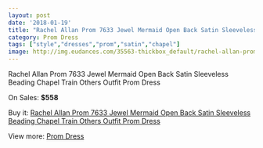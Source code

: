 ```yaml
---
layout: post
date: '2018-01-19'
title: "Rachel Allan Prom 7633 Jewel Mermaid Open Back Satin Sleeveless Beading Chapel Train Others Outfit Prom Dress"
category: Prom Dress
tags: ["style","dresses","prom","satin","chapel"]
image: http://img.eudances.com/35563-thickbox_default/rachel-allan-prom-7633-jewel-mermaid-open-back-satin-sleeveless-beading-chapel-train-others-outfit-prom-dress.jpg
---
```

Rachel Allan Prom 7633 Jewel Mermaid Open Back Satin Sleeveless Beading Chapel Train Others Outfit Prom Dress

On Sales: **$558**
<a href="https://www.eudances.com/en/prom-dress/10682-rachel-allan-prom-7633-jewel-mermaid-open-back-satin-sleeveless-beading-chapel-train-others-outfit-prom-dress.html"><amp-img layout="responsive" width="600" height="600" src="//img.eudances.com/35563-thickbox_default/rachel-allan-prom-7633-jewel-mermaid-open-back-satin-sleeveless-beading-chapel-train-others-outfit-prom-dress.jpg" alt="Rachel Allan Prom 7633 Jewel Mermaid Open Back Satin Sleeveless Beading Chapel Train Others Outfit Prom Dress 0" /></a>
<a href="https://www.eudances.com/en/prom-dress/10682-rachel-allan-prom-7633-jewel-mermaid-open-back-satin-sleeveless-beading-chapel-train-others-outfit-prom-dress.html"><amp-img layout="responsive" width="600" height="600" src="//img.eudances.com/35583-thickbox_default/rachel-allan-prom-7633-jewel-mermaid-open-back-satin-sleeveless-beading-chapel-train-others-outfit-prom-dress.jpg" alt="Rachel Allan Prom 7633 Jewel Mermaid Open Back Satin Sleeveless Beading Chapel Train Others Outfit Prom Dress 1" /></a>
<a href="https://www.eudances.com/en/prom-dress/10682-rachel-allan-prom-7633-jewel-mermaid-open-back-satin-sleeveless-beading-chapel-train-others-outfit-prom-dress.html"><amp-img layout="responsive" width="600" height="600" src="//img.eudances.com/35582-thickbox_default/rachel-allan-prom-7633-jewel-mermaid-open-back-satin-sleeveless-beading-chapel-train-others-outfit-prom-dress.jpg" alt="Rachel Allan Prom 7633 Jewel Mermaid Open Back Satin Sleeveless Beading Chapel Train Others Outfit Prom Dress 2" /></a>
<a href="https://www.eudances.com/en/prom-dress/10682-rachel-allan-prom-7633-jewel-mermaid-open-back-satin-sleeveless-beading-chapel-train-others-outfit-prom-dress.html"><amp-img layout="responsive" width="600" height="600" src="//img.eudances.com/35581-thickbox_default/rachel-allan-prom-7633-jewel-mermaid-open-back-satin-sleeveless-beading-chapel-train-others-outfit-prom-dress.jpg" alt="Rachel Allan Prom 7633 Jewel Mermaid Open Back Satin Sleeveless Beading Chapel Train Others Outfit Prom Dress 3" /></a>
<a href="https://www.eudances.com/en/prom-dress/10682-rachel-allan-prom-7633-jewel-mermaid-open-back-satin-sleeveless-beading-chapel-train-others-outfit-prom-dress.html"><amp-img layout="responsive" width="600" height="600" src="//img.eudances.com/35580-thickbox_default/rachel-allan-prom-7633-jewel-mermaid-open-back-satin-sleeveless-beading-chapel-train-others-outfit-prom-dress.jpg" alt="Rachel Allan Prom 7633 Jewel Mermaid Open Back Satin Sleeveless Beading Chapel Train Others Outfit Prom Dress 4" /></a>
<a href="https://www.eudances.com/en/prom-dress/10682-rachel-allan-prom-7633-jewel-mermaid-open-back-satin-sleeveless-beading-chapel-train-others-outfit-prom-dress.html"><amp-img layout="responsive" width="600" height="600" src="//img.eudances.com/35579-thickbox_default/rachel-allan-prom-7633-jewel-mermaid-open-back-satin-sleeveless-beading-chapel-train-others-outfit-prom-dress.jpg" alt="Rachel Allan Prom 7633 Jewel Mermaid Open Back Satin Sleeveless Beading Chapel Train Others Outfit Prom Dress 5" /></a>
<a href="https://www.eudances.com/en/prom-dress/10682-rachel-allan-prom-7633-jewel-mermaid-open-back-satin-sleeveless-beading-chapel-train-others-outfit-prom-dress.html"><amp-img layout="responsive" width="600" height="600" src="//img.eudances.com/35578-thickbox_default/rachel-allan-prom-7633-jewel-mermaid-open-back-satin-sleeveless-beading-chapel-train-others-outfit-prom-dress.jpg" alt="Rachel Allan Prom 7633 Jewel Mermaid Open Back Satin Sleeveless Beading Chapel Train Others Outfit Prom Dress 6" /></a>
<a href="https://www.eudances.com/en/prom-dress/10682-rachel-allan-prom-7633-jewel-mermaid-open-back-satin-sleeveless-beading-chapel-train-others-outfit-prom-dress.html"><amp-img layout="responsive" width="600" height="600" src="//img.eudances.com/35577-thickbox_default/rachel-allan-prom-7633-jewel-mermaid-open-back-satin-sleeveless-beading-chapel-train-others-outfit-prom-dress.jpg" alt="Rachel Allan Prom 7633 Jewel Mermaid Open Back Satin Sleeveless Beading Chapel Train Others Outfit Prom Dress 7" /></a>
<a href="https://www.eudances.com/en/prom-dress/10682-rachel-allan-prom-7633-jewel-mermaid-open-back-satin-sleeveless-beading-chapel-train-others-outfit-prom-dress.html"><amp-img layout="responsive" width="600" height="600" src="//img.eudances.com/35576-thickbox_default/rachel-allan-prom-7633-jewel-mermaid-open-back-satin-sleeveless-beading-chapel-train-others-outfit-prom-dress.jpg" alt="Rachel Allan Prom 7633 Jewel Mermaid Open Back Satin Sleeveless Beading Chapel Train Others Outfit Prom Dress 8" /></a>
<a href="https://www.eudances.com/en/prom-dress/10682-rachel-allan-prom-7633-jewel-mermaid-open-back-satin-sleeveless-beading-chapel-train-others-outfit-prom-dress.html"><amp-img layout="responsive" width="600" height="600" src="//img.eudances.com/35575-thickbox_default/rachel-allan-prom-7633-jewel-mermaid-open-back-satin-sleeveless-beading-chapel-train-others-outfit-prom-dress.jpg" alt="Rachel Allan Prom 7633 Jewel Mermaid Open Back Satin Sleeveless Beading Chapel Train Others Outfit Prom Dress 9" /></a>
<a href="https://www.eudances.com/en/prom-dress/10682-rachel-allan-prom-7633-jewel-mermaid-open-back-satin-sleeveless-beading-chapel-train-others-outfit-prom-dress.html"><amp-img layout="responsive" width="600" height="600" src="//img.eudances.com/35574-thickbox_default/rachel-allan-prom-7633-jewel-mermaid-open-back-satin-sleeveless-beading-chapel-train-others-outfit-prom-dress.jpg" alt="Rachel Allan Prom 7633 Jewel Mermaid Open Back Satin Sleeveless Beading Chapel Train Others Outfit Prom Dress 10" /></a>
<a href="https://www.eudances.com/en/prom-dress/10682-rachel-allan-prom-7633-jewel-mermaid-open-back-satin-sleeveless-beading-chapel-train-others-outfit-prom-dress.html"><amp-img layout="responsive" width="600" height="600" src="//img.eudances.com/35573-thickbox_default/rachel-allan-prom-7633-jewel-mermaid-open-back-satin-sleeveless-beading-chapel-train-others-outfit-prom-dress.jpg" alt="Rachel Allan Prom 7633 Jewel Mermaid Open Back Satin Sleeveless Beading Chapel Train Others Outfit Prom Dress 11" /></a>
<a href="https://www.eudances.com/en/prom-dress/10682-rachel-allan-prom-7633-jewel-mermaid-open-back-satin-sleeveless-beading-chapel-train-others-outfit-prom-dress.html"><amp-img layout="responsive" width="600" height="600" src="//img.eudances.com/35572-thickbox_default/rachel-allan-prom-7633-jewel-mermaid-open-back-satin-sleeveless-beading-chapel-train-others-outfit-prom-dress.jpg" alt="Rachel Allan Prom 7633 Jewel Mermaid Open Back Satin Sleeveless Beading Chapel Train Others Outfit Prom Dress 12" /></a>
<a href="https://www.eudances.com/en/prom-dress/10682-rachel-allan-prom-7633-jewel-mermaid-open-back-satin-sleeveless-beading-chapel-train-others-outfit-prom-dress.html"><amp-img layout="responsive" width="600" height="600" src="//img.eudances.com/35571-thickbox_default/rachel-allan-prom-7633-jewel-mermaid-open-back-satin-sleeveless-beading-chapel-train-others-outfit-prom-dress.jpg" alt="Rachel Allan Prom 7633 Jewel Mermaid Open Back Satin Sleeveless Beading Chapel Train Others Outfit Prom Dress 13" /></a>
<a href="https://www.eudances.com/en/prom-dress/10682-rachel-allan-prom-7633-jewel-mermaid-open-back-satin-sleeveless-beading-chapel-train-others-outfit-prom-dress.html"><amp-img layout="responsive" width="600" height="600" src="//img.eudances.com/35570-thickbox_default/rachel-allan-prom-7633-jewel-mermaid-open-back-satin-sleeveless-beading-chapel-train-others-outfit-prom-dress.jpg" alt="Rachel Allan Prom 7633 Jewel Mermaid Open Back Satin Sleeveless Beading Chapel Train Others Outfit Prom Dress 14" /></a>
<a href="https://www.eudances.com/en/prom-dress/10682-rachel-allan-prom-7633-jewel-mermaid-open-back-satin-sleeveless-beading-chapel-train-others-outfit-prom-dress.html"><amp-img layout="responsive" width="600" height="600" src="//img.eudances.com/35569-thickbox_default/rachel-allan-prom-7633-jewel-mermaid-open-back-satin-sleeveless-beading-chapel-train-others-outfit-prom-dress.jpg" alt="Rachel Allan Prom 7633 Jewel Mermaid Open Back Satin Sleeveless Beading Chapel Train Others Outfit Prom Dress 15" /></a>
<a href="https://www.eudances.com/en/prom-dress/10682-rachel-allan-prom-7633-jewel-mermaid-open-back-satin-sleeveless-beading-chapel-train-others-outfit-prom-dress.html"><amp-img layout="responsive" width="600" height="600" src="//img.eudances.com/35568-thickbox_default/rachel-allan-prom-7633-jewel-mermaid-open-back-satin-sleeveless-beading-chapel-train-others-outfit-prom-dress.jpg" alt="Rachel Allan Prom 7633 Jewel Mermaid Open Back Satin Sleeveless Beading Chapel Train Others Outfit Prom Dress 16" /></a>
<a href="https://www.eudances.com/en/prom-dress/10682-rachel-allan-prom-7633-jewel-mermaid-open-back-satin-sleeveless-beading-chapel-train-others-outfit-prom-dress.html"><amp-img layout="responsive" width="600" height="600" src="//img.eudances.com/35567-thickbox_default/rachel-allan-prom-7633-jewel-mermaid-open-back-satin-sleeveless-beading-chapel-train-others-outfit-prom-dress.jpg" alt="Rachel Allan Prom 7633 Jewel Mermaid Open Back Satin Sleeveless Beading Chapel Train Others Outfit Prom Dress 17" /></a>
<a href="https://www.eudances.com/en/prom-dress/10682-rachel-allan-prom-7633-jewel-mermaid-open-back-satin-sleeveless-beading-chapel-train-others-outfit-prom-dress.html"><amp-img layout="responsive" width="600" height="600" src="//img.eudances.com/35566-thickbox_default/rachel-allan-prom-7633-jewel-mermaid-open-back-satin-sleeveless-beading-chapel-train-others-outfit-prom-dress.jpg" alt="Rachel Allan Prom 7633 Jewel Mermaid Open Back Satin Sleeveless Beading Chapel Train Others Outfit Prom Dress 18" /></a>
<a href="https://www.eudances.com/en/prom-dress/10682-rachel-allan-prom-7633-jewel-mermaid-open-back-satin-sleeveless-beading-chapel-train-others-outfit-prom-dress.html"><amp-img layout="responsive" width="600" height="600" src="//img.eudances.com/35565-thickbox_default/rachel-allan-prom-7633-jewel-mermaid-open-back-satin-sleeveless-beading-chapel-train-others-outfit-prom-dress.jpg" alt="Rachel Allan Prom 7633 Jewel Mermaid Open Back Satin Sleeveless Beading Chapel Train Others Outfit Prom Dress 19" /></a>
<a href="https://www.eudances.com/en/prom-dress/10682-rachel-allan-prom-7633-jewel-mermaid-open-back-satin-sleeveless-beading-chapel-train-others-outfit-prom-dress.html"><amp-img layout="responsive" width="600" height="600" src="//img.eudances.com/35564-thickbox_default/rachel-allan-prom-7633-jewel-mermaid-open-back-satin-sleeveless-beading-chapel-train-others-outfit-prom-dress.jpg" alt="Rachel Allan Prom 7633 Jewel Mermaid Open Back Satin Sleeveless Beading Chapel Train Others Outfit Prom Dress 20" /></a>

Buy it: [Rachel Allan Prom 7633 Jewel Mermaid Open Back Satin Sleeveless Beading Chapel Train Others Outfit Prom Dress](https://www.eudances.com/en/prom-dress/10682-rachel-allan-prom-7633-jewel-mermaid-open-back-satin-sleeveless-beading-chapel-train-others-outfit-prom-dress.html "Rachel Allan Prom 7633 Jewel Mermaid Open Back Satin Sleeveless Beading Chapel Train Others Outfit Prom Dress")

View more: [Prom Dress](https://www.eudances.com/en/165-prom-dress "Prom Dress")
